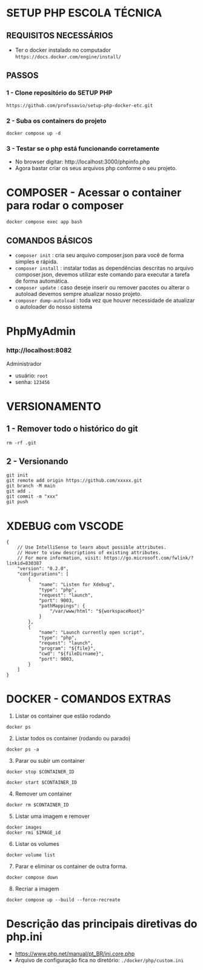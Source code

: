 # SETUP PHP ESCOLA TÉCNICA

## REQUISITOS NECESSÁRIOS

- Ter o docker instalado no computador ```https://docs.docker.com/engine/install/```

## PASSOS

### 1 - Clone repositório do SETUP PHP

```
https://github.com/profssavio/setup-php-docker-etc.git
```

### 2 - Suba os containers do projeto

```
docker compose up -d
```

### 3 - Testar se o php está funcionando corretamente

- No browser digitar: http://localhost:3000/phpinfo.php
- Agora bastar criar os seus arquivos php conforme o seu projeto.


# COMPOSER - Acessar o container para rodar o composer

```
docker compose exec app bash
```

## COMANDOS BÁSICOS

- ```composer init``` : cria seu arquivo composer.json para você de forma simples e rápida.
- ```composer install``` : instalar todas as dependências descritas no arquivo composer.json, devemos utilizar este comando para executar a tarefa de forma automática.
- ```composer update``` : caso deseje inserir ou remover pacotes ou alterar o autoload devemos sempre atualizar nosso projeto.
- ```composer dump-autoload``` : toda vez que houver necessidade de atualizar o autoloader do nosso sistema


# PhpMyAdmin

### http://localhost:8082

Administrador

- usuário: ```root```
- senha: ```123456```

# VERSIONAMENTO

## 1 - Remover todo o histórico do git

```
rm -rf .git
```

## 2 - Versionando 

```
git init
git remote add origin https://github.com/xxxxx.git
git branch -M main
git add .
git commit -m "xxx"
git push
```

# XDEBUG com VSCODE

```
{
    // Use IntelliSense to learn about possible attributes.
    // Hover to view descriptions of existing attributes.
    // For more information, visit: https://go.microsoft.com/fwlink/?linkid=830387
    "version": "0.2.0",
    "configurations": [
        {
            "name": "Listen for Xdebug",
            "type": "php",
            "request": "launch",
            "port": 9003,
            "pathMappings": {
                "/var/www/html": "${workspaceRoot}"
            }
        },
        {
            "name": "Launch currently open script",
            "type": "php",
            "request": "launch",
            "program": "${file}",
            "cwd": "${fileDirname}",
            "port": 9003,
        }
    ]
}
```
# DOCKER - COMANDOS EXTRAS

1. Listar os container que estão rodando

```
docker ps 
```

2. Listar todos os container (rodando ou parado)

```
docker ps -a
```

3. Parar ou subir um container

```
docker stop $CONTAINER_ID

docker start $CONTAINER_ID
```

4. Remover um container 

```
docker rm $CONTAINER_ID
```

5. Listar uma imagem e remover

```
docker images
docker rmi $IMAGE_id
```

6. Listar os volumes

```
docker volume list
```

7. Parar e eliminar os container de outra forma.

```
docker compose down
```

8. Recriar a imagem

```
docker compose up --build --force-recreate
```

# Descrição das principais diretivas do php.ini 

- https://www.php.net/manual/pt_BR/ini.core.php
- Arquivo de configuração fica no diretório: ```./docker/php/custom.ini```
